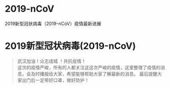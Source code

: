 # 2019-nCoV
2019新型冠状病毒（2019-nCoV）疫情最新进展
# 2019新型冠状病毒(2019-nCoV)
> 武汉加油！众志成城  ！共抗疫情！  
这次的疫情严峻，所有的人都关注这这次严峻的疫情，这里整理了疫情的消息，会及时播报给大家，希望能够帮助大家了解最新的消息。
最后提醒大家出门后一定带好口罩，做好防护！

